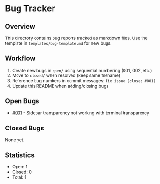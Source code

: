 # Bug Tracker

## Overview
This directory contains bug reports tracked as markdown files. Use the template in `templates/bug-template.md` for new bugs.

## Workflow
1. Create new bugs in `open/` using sequential numbering (001, 002, etc.)
2. Move to `closed/` when resolved (keep same filename)
3. Reference bug numbers in commit messages: `Fix issue (closes #001)`
4. Update this README when adding/closing bugs

## Open Bugs
- [#001](open/001-sidebar-transparency.md) - Sidebar transparency not working with terminal transparency

## Closed Bugs
None yet.

## Statistics
- Open: 1
- Closed: 0
- Total: 1